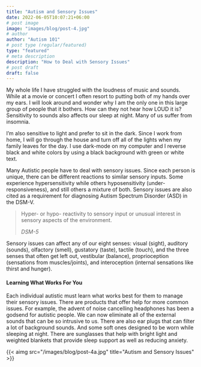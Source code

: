 ```yaml
---
title: "Autism and Sensory Issues"
date: 2022-06-05T10:07:21+06:00
# post image
image: "images/blog/post-4.jpg"
# author
author: "Autism 101"
# post type (regular/featured)
type: "featured"
# meta description
description: "How to Deal with Sensory Issues"
# post draft
draft: false
---
```


My whole life I have struggled with the loudness of music and sounds. While at a movie or concert I often resort to putting both of my hands over my ears. I will look around and wonder why I am the only one in this large group of people that it bothers. How can they not hear how LOUD it is? Sensitivity to sounds also affects our sleep at night. Many of us suffer from insomnia.

I’m also sensitive to light and prefer to sit in the dark. Since I work from home, I will go through the house and turn off all of the lights when my family leaves for the day. I use dark-mode on my computer and I reverse black and white colors by using a black background with green or white text.

Many Autistic people have to deal with sensory issues. Since each person is unique, there can be different reactions to similar sensory inputs. Some experience hypersensitivity while others hyposensitivity (under-responsiveness), and still others a mixture of both. Sensory issues are also cited as a requirement for diagnosing Autism Spectrum Disorder (ASD) in the DSM-V. 

> Hyper- or hypo- reactivity to sensory input or unusual interest in sensory aspects of the environment.
>
> <cite>DSM-5</cite>

Sensory issues can affect any of our eight senses: visual (sight), auditory (sounds), olfactory (smell), gustatory (taste), tactile (touch), and the three senses that often get left out, vestibular (balance), proprioception (sensations from muscles/joints), and interoception (internal sensations like thirst and hunger). 

#### Learning What Works For You
Each individual autistic must learn what works best for them to manage their sensory issues. There are products that offer help for more common issues. For example, the advent of noise cancelling headphones has been a godsend for autistic people. We can now eliminate all of the external sounds that can be so intrusive to us. There are also ear plugs that can filter a lot of background sounds. And some soft ones designed to be worn while sleeping at night. There are sunglasses that help with bright light and weighted blankets that provide sleep support as well as reducing anxiety.

{{< aimg  src="/images/blog/post-4a.jpg" title="Autism and Sensory Issues" >}}
